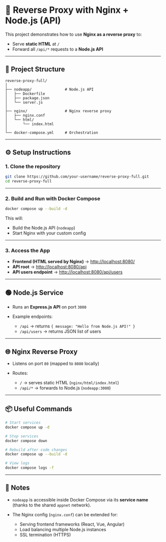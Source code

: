 # 🚀 Reverse Proxy with Nginx + Node.js (API)

This project demonstrates how to use **Nginx as a reverse proxy** to:

* Serve **static HTML** at `/`
* Forward all `/api/*` requests to a **Node.js API**

---

## 📂 Project Structure

```
reverse-proxy-full/
│
├── nodeapp/               # Node.js API
│   ├── Dockerfile
│   ├── package.json
│   └── server.js
│
├── nginx/                 # Nginx reverse proxy
│   ├── nginx.conf
│   └── html/
│       └── index.html
│
└── docker-compose.yml     # Orchestration
```

---

## ⚙️ Setup Instructions

### 1. Clone the repository

```bash
git clone https://github.com/your-username/reverse-proxy-full.git
cd reverse-proxy-full
```

---

### 2. Build and Run with Docker Compose

```bash
docker compose up --build -d
```

This will:

* Build the Node.js API (`nodeapp`)
* Start Nginx with your custom config

---

### 3. Access the App

* **Frontend (HTML served by Nginx)** → [http://localhost:8080/](http://localhost:8080/)
* **API root** → [http://localhost:8080/api](http://localhost:8080/api)
* **API users endpoint** → [http://localhost:8080/api/users](http://localhost:8080/api/users)

---

## 🟢 Node.js Service

* Runs an **Express.js API** on port `3000`
* Example endpoints:

  * `/api` → returns `{ message: "Hello from Node.js API!" }`
  * `/api/users` → returns JSON list of users

---

## 🌐 Nginx Reverse Proxy

* Listens on port `80` (mapped to `8080` locally)
* Routes:

  * `/` → serves static HTML (`nginx/html/index.html`)
  * `/api/*` → forwards to Node.js (`nodeapp:3000`)

---

## 📦 Useful Commands

```bash
# Start services
docker compose up -d

# Stop services
docker compose down

# Rebuild after code changes
docker compose up --build -d

# View logs
docker compose logs -f
```

---

## 📝 Notes

* `nodeapp` is accessible inside Docker Compose via its **service name** (thanks to the shared `appnet` network).
* The Nginx config (`nginx.conf`) can be extended for:

  * Serving frontend frameworks (React, Vue, Angular)
  * Load balancing multiple Node.js instances
  * SSL termination (HTTPS)
